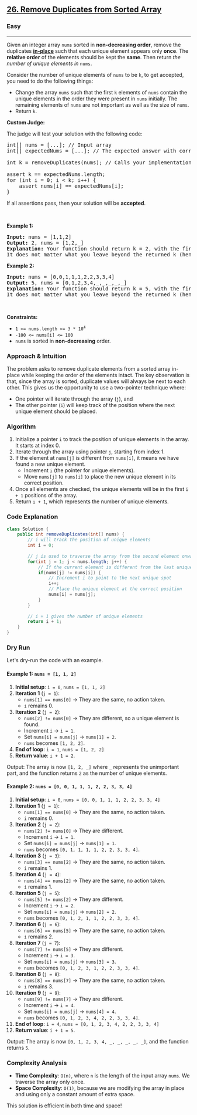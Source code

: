 <h2><a href="https://leetcode.com/problems/remove-duplicates-from-sorted-array">26. Remove Duplicates from Sorted Array</a></h2><h3>Easy</h3><hr><p>Given an integer array <code>nums</code> sorted in <strong>non-decreasing order</strong>, remove the duplicates <a href="https://en.wikipedia.org/wiki/In-place_algorithm" target="_blank"><strong>in-place</strong></a> such that each unique element appears only <strong>once</strong>. The <strong>relative order</strong> of the elements should be kept the <strong>same</strong>. Then return <em>the number of unique elements in </em><code>nums</code>.</p>

<p>Consider the number of unique elements of <code>nums</code> to be <code>k</code>, to get accepted, you need to do the following things:</p>

<ul>
	<li>Change the array <code>nums</code> such that the first <code>k</code> elements of <code>nums</code> contain the unique elements in the order they were present in <code>nums</code> initially. The remaining elements of <code>nums</code> are not important as well as the size of <code>nums</code>.</li>
	<li>Return <code>k</code>.</li>
</ul>

<p><strong>Custom Judge:</strong></p>

<p>The judge will test your solution with the following code:</p>

<pre>
int[] nums = [...]; // Input array
int[] expectedNums = [...]; // The expected answer with correct length

int k = removeDuplicates(nums); // Calls your implementation

assert k == expectedNums.length;
for (int i = 0; i &lt; k; i++) {
    assert nums[i] == expectedNums[i];
}
</pre>

<p>If all assertions pass, then your solution will be <strong>accepted</strong>.</p>

<p>&nbsp;</p>
<p><strong class="example">Example 1:</strong></p>

<pre>
<strong>Input:</strong> nums = [1,1,2]
<strong>Output:</strong> 2, nums = [1,2,_]
<strong>Explanation:</strong> Your function should return k = 2, with the first two elements of nums being 1 and 2 respectively.
It does not matter what you leave beyond the returned k (hence they are underscores).
</pre>

<p><strong class="example">Example 2:</strong></p>

<pre>
<strong>Input:</strong> nums = [0,0,1,1,1,2,2,3,3,4]
<strong>Output:</strong> 5, nums = [0,1,2,3,4,_,_,_,_,_]
<strong>Explanation:</strong> Your function should return k = 5, with the first five elements of nums being 0, 1, 2, 3, and 4 respectively.
It does not matter what you leave beyond the returned k (hence they are underscores).
</pre>

<p>&nbsp;</p>
<p><strong>Constraints:</strong></p>

<ul>
	<li><code>1 &lt;= nums.length &lt;= 3 * 10<sup>4</sup></code></li>
	<li><code>-100 &lt;= nums[i] &lt;= 100</code></li>
	<li><code>nums</code> is sorted in <strong>non-decreasing</strong> order.</li>
</ul>



### Approach & Intuition

The problem asks to remove duplicate elements from a sorted array in-place while keeping the order of the elements intact. The key observation is that, since the array is sorted, duplicate values will always be next to each other. This gives us the opportunity to use a two-pointer technique where:

- One pointer will iterate through the array (`j`), and
- The other pointer (`i`) will keep track of the position where the next unique element should be placed.

### Algorithm

1. Initialize a pointer `i` to track the position of unique elements in the array. It starts at index 0.
2. Iterate through the array using pointer `j`, starting from index 1.
3. If the element at `nums[j]` is different from `nums[i]`, it means we have found a new unique element.
    - Increment `i` (the pointer for unique elements).
    - Move `nums[j]` to `nums[i]` to place the new unique element in its correct position.
4. Once all elements are checked, the unique elements will be in the first `i + 1` positions of the array.
5. Return `i + 1`, which represents the number of unique elements.

### Code Explanation

```java
class Solution {
    public int removeDuplicates(int[] nums) {
        // i will track the position of unique elements
        int i = 0;
        
        // j is used to traverse the array from the second element onwards
        for(int j = 1; j < nums.length; j++) {
            // If the current element is different from the last unique element
            if(nums[j] != nums[i]) {
                // Increment i to point to the next unique spot
                i++;
                // Place the unique element at the correct position
                nums[i] = nums[j];
            }
        }
        
        // i + 1 gives the number of unique elements
        return i + 1;
    }
}
```

### Dry Run

Let's dry-run the code with an example.

#### Example 1: `nums = [1, 1, 2]`

1. **Initial setup**: `i = 0`, `nums = [1, 1, 2]`
2. **Iteration 1** (`j = 1`):
   - `nums[1] == nums[0]` → They are the same, no action taken.
   - `i` remains 0.
3. **Iteration 2** (`j = 2`):
   - `nums[2] != nums[0]` → They are different, so a unique element is found.
   - Increment `i` → `i = 1`.
   - Set `nums[i] = nums[j]` → `nums[1] = 2`.
   - `nums` becomes `[1, 2, 2]`.
4. **End of loop**: `i = 1`, `nums = [1, 2, 2]`
5. **Return value**: `i + 1 = 2`.

Output: The array is now `[1, 2, _]` where `_` represents the unimportant part, and the function returns `2` as the number of unique elements.

#### Example 2: `nums = [0, 0, 1, 1, 1, 2, 2, 3, 3, 4]`

1. **Initial setup**: `i = 0`, `nums = [0, 0, 1, 1, 1, 2, 2, 3, 3, 4]`
2. **Iteration 1** (`j = 1`):
   - `nums[1] == nums[0]` → They are the same, no action taken.
   - `i` remains 0.
3. **Iteration 2** (`j = 2`):
   - `nums[2] != nums[0]` → They are different.
   - Increment `i` → `i = 1`.
   - Set `nums[i] = nums[j]` → `nums[1] = 1`.
   - `nums` becomes `[0, 1, 1, 1, 1, 2, 2, 3, 3, 4]`.
4. **Iteration 3** (`j = 3`):
   - `nums[3] == nums[2]` → They are the same, no action taken.
   - `i` remains 1.
5. **Iteration 4** (`j = 4`):
   - `nums[4] == nums[2]` → They are the same, no action taken.
   - `i` remains 1.
6. **Iteration 5** (`j = 5`):
   - `nums[5] != nums[2]` → They are different.
   - Increment `i` → `i = 2`.
   - Set `nums[i] = nums[j]` → `nums[2] = 2`.
   - `nums` becomes `[0, 1, 2, 1, 1, 2, 2, 3, 3, 4]`.
7. **Iteration 6** (`j = 6`):
   - `nums[6] == nums[5]` → They are the same, no action taken.
   - `i` remains 2.
8. **Iteration 7** (`j = 7`):
   - `nums[7] != nums[5]` → They are different.
   - Increment `i` → `i = 3`.
   - Set `nums[i] = nums[j]` → `nums[3] = 3`.
   - `nums` becomes `[0, 1, 2, 3, 1, 2, 2, 3, 3, 4]`.
9. **Iteration 8** (`j = 8`):
   - `nums[8] == nums[7]` → They are the same, no action taken.
   - `i` remains 3.
10. **Iteration 9** (`j = 9`):
    - `nums[9] != nums[7]` → They are different.
    - Increment `i` → `i = 4`.
    - Set `nums[i] = nums[j]` → `nums[4] = 4`.
    - `nums` becomes `[0, 1, 2, 3, 4, 2, 2, 3, 3, 4]`.
11. **End of loop**: `i = 4`, `nums = [0, 1, 2, 3, 4, 2, 2, 3, 3, 4]`
12. **Return value**: `i + 1 = 5`.

Output: The array is now `[0, 1, 2, 3, 4, _, _, _, _, _]`, and the function returns `5`.

### Complexity Analysis

- **Time Complexity**: `O(n)`, where `n` is the length of the input array `nums`. We traverse the array only once.
- **Space Complexity**: `O(1)`, because we are modifying the array in place and using only a constant amount of extra space.

This solution is efficient in both time and space!